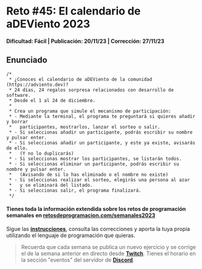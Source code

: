 # Reto #45: El calendario de aDEViento 2023

#### Dificultad: Fácil | Publicación: 20/11/23 | Corrección: 27/11/23

## Enunciado

```
/*
 * ¿Conoces el calendario de aDEViento de la comunidad (https://adviento.dev)?
 * 24 días, 24 regalos sorpresa relacionados con desarrollo de software.
 * Desde el 1 al 24 de diciembre.
 *
 * Crea un programa que simule el mecanismo de participación:
 * - Mediante la terminal, el programa te preguntará si quieres añadir y borrar
 *   participantes, mostrarlos, lanzar el sorteo o salir.
 * - Si seleccionas añadir un participante, podrás escribir su nombre y pulsar enter.
 * - Si seleccionas añadir un participante, y este ya existe, avisarás de ello.
 *   (Y no lo duplicarás)
 * - Si seleccionas mostrar los participantes, se listarán todos.
 * - Si seleccionas eliminar un participante, podrás escribir su nombre y pulsar enter.
 *   (Avisando de si lo has eliminado o el nombre no existe)
 * - Si seleccionas realizar el sorteo, elegirás una persona al azar
 *   y se eliminará del listado.
 * - Si seleccionas salir, el programa finalizará.
 */

```

#### Tienes toda la información extendida sobre los retos de programación semanales en **[retosdeprogramacion.com/semanales2023](https://retosdeprogramacion.com/semanales2023)**

Sigue las **[instrucciones](../../README.md)**, consulta las correcciones y aporta la tuya propia utilizando el lenguaje de programación que quieras.

> Recuerda que cada semana se publica un nuevo ejercicio y se corrige el de la semana anterior en directo desde **[Twitch](https://twitch.tv/mouredev)**. Tienes el horario en la sección "eventos" del servidor de **[Discord](https://discord.gg/mouredev)**.
